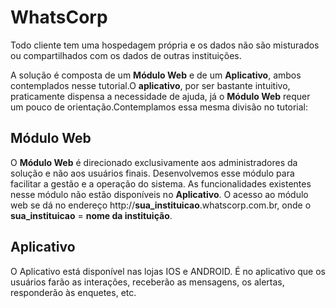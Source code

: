 # WhatsCorp

Todo cliente tem uma hospedagem própria e os dados não são misturados ou compartilhados com os dados de outras instituições.

A solução é composta de um **Módulo Web** e de um **Aplicativo**, ambos contemplados nesse tutorial.O **aplicativo**, por ser bastante intuitivo, praticamente dispensa a necessidade de ajuda, já o **Módulo Web** requer um pouco de orientação.Contemplamos essa mesma divisão no tutorial:

## Módulo Web

O **Módulo Web** é direcionado exclusivamente aos administradores da solução e não aos usuários finais. Desenvolvemos esse módulo para facilitar a gestão e a operação do sistema. As funcionalidades existentes nesse módulo não estão disponíveis no **Aplicativo**.
O acesso ao módulo web se dá no endereço http:\/\/**sua\_instituicao**.whatscorp.com.br, onde o **sua\_instituicao** = **nome da instituição**.

## Aplicativo

O Aplicativo está disponível nas lojas IOS e ANDROID. É no aplicativo que os usuários farão as interações, receberão as mensagens, os alertas, responderão às enquetes, etc.


